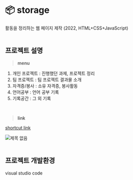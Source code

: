 # 📦 storage
활동을 정리하는 웹 페이지 제작 (2022, HTML+CSS+JavaScript)
<br><br>

## 프로젝트 설명
> **menu**
1. 개인 프로젝트 : 진행했던 과제, 프로젝트 정리
2. 팀 프로젝트 : 팀 프로젝트 결과물 소개
3. 자격증/봉사 : 소유 자격증, 봉사활동
4. 언어공부 : 언어 공부 기록
5. 기록공간 : 그 외 기록
<br>

> **link**

[shortcut link](https://kylee31.github.io/storage)

![제목 없음](https://user-images.githubusercontent.com/106156087/214577978-f8af439a-8565-490a-b14e-d8e273f2992d.jpg)
<br><br>

## 프로젝트 개발환경
visual studio code<br>
